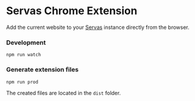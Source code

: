 # Servas Chrome Extension

Add the current website to your [Servas](https://github.com/beromir/servas) instance directly from the browser.

### Development

```shell
npm run watch
```

### Generate extension files

```shell
npm run prod
```

The created files are located in the `dist` folder.
